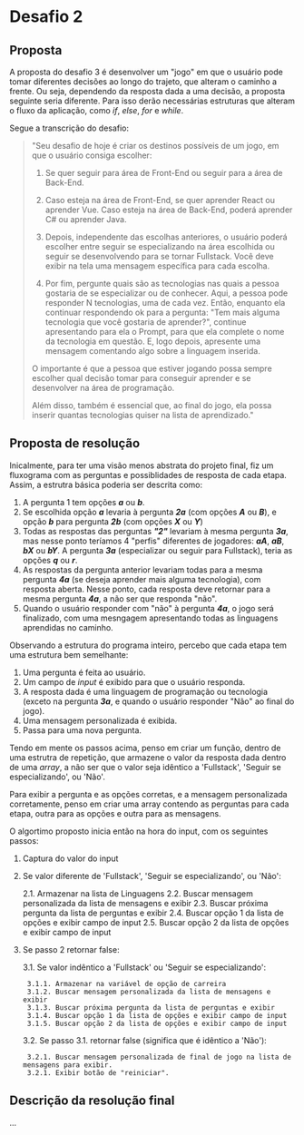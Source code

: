 # Desafio 2

## Proposta

A proposta do desafio 3 é desenvolver um "jogo" em que o usuário pode tomar diferentes decisões ao longo do trajeto, que alteram o caminho a frente. Ou seja, dependendo da resposta dada a uma decisão, a proposta seguinte seria diferente. Para isso derão necessárias estruturas que alteram o fluxo da aplicação, como *if*, *else*, *for* e *while*.

Segue a transcrição do desafio:

> "Seu desafio de hoje é criar os destinos possíveis de um jogo, em que o usuário consiga escolher:
>
> 1. Se quer seguir para área de Front-End ou seguir para a área de Back-End.
>
> 2. Caso esteja na área de Front-End, se quer aprender React ou aprender Vue. Caso esteja na área de Back-End, poderá aprender C# ou aprender Java.
>
> 3. Depois, independente das escolhas anteriores, o usuário poderá escolher entre seguir se especializando na área escolhida ou seguir se desenvolvendo para se tornar Fullstack. Você deve exibir na tela uma mensagem específica para cada escolha.
>
> 4. Por fim, pergunte quais são as tecnologias nas quais a pessoa gostaria de se especializar ou de conhecer. Aqui, a pessoa pode responder N tecnologias, uma de cada vez. Então, enquanto ela continuar respondendo ok para a pergunta: "Tem mais alguma tecnologia que você gostaria de aprender?", continue apresentando para ela o Prompt, para que ela complete o nome da tecnologia em questão. E, logo depois, apresente uma mensagem comentando algo sobre a linguagem inserida.
>
>O importante é que a pessoa que estiver jogando possa sempre escolher qual decisão tomar para conseguir aprender e se desenvolver na área de programação.
>
>Além disso, também é essencial que, ao final do jogo, ela possa inserir quantas tecnologias quiser na lista de aprendizado."

## Proposta de resolução

Inicalmente, para ter uma visão menos abstrata do projeto final, fiz um fluxograma com as perguntas e possiblidades de resposta de cada etapa. Assim, a estrutra básica poderia ser descrita como:
1. A pergunta 1 tem opções ***a*** ou ***b***.
2. Se escolhida opção ***a*** levaria à pergunta ***2a*** (com opções ***A*** ou ***B***), e opção ***b*** para pergunta ***2b*** (com opções ***X*** ou ***Y***)
3. Todas as respostas das perguntas ***"2"*** levariam à mesma pergunta ***3a***, mas nesse ponto teríamos 4 "perfis" diferentes de jogadores: ***aA***, ***aB***, ***bX*** ou ***bY***. A pergunta ***3a*** (especializar ou seguir para Fullstack), teria as opções ***q*** ou ***r***.
4. As respostas da pergunta anterior levariam todas para a mesma pergunta ***4a*** (se deseja aprender mais alguma tecnologia), com resposta aberta. Nesse ponto, cada resposta deve retornar para a mesma pergunta ***4a***, a não ser que responda "não".
5. Quando o usuário responder com "não" à pergunta ***4a***, o jogo será finalizado, com uma mesngagem apresentando todas as linguagens aprendidas no caminho.

Observando a estrutura do programa inteiro, percebo que cada etapa tem uma estrutura bem semelhante:
1. Uma pergunta é feita ao usuário.
2. Um campo de *input* é exibido para que o usuário responda.
3. A resposta dada é uma linguagem de programação ou tecnologia (exceto na pergunta ***3a***, e quando o usuário responder "Não" ao final do jogo).
4. Uma mensagem personalizada é exibida.
5. Passa para uma nova pergunta.

Tendo em mente os passos acima, penso em criar um função, dentro de uma estrutra de repetição, que armazene o valor da resposta dada dentro de uma *array*, a não ser que o valor seja idêntico a 'Fullstack', 'Seguir se especializando', ou 'Não'.

Para exibir a pergunta e as opções corretas, e a mensagem personalizada corretamente, penso em criar uma array contendo as perguntas para cada etapa, outra para as opções e outra para as mensagens.

O algortimo proposto inicia então na hora do input, com os seguintes passos:
1. Captura do valor do input
2. Se valor diferente de 'Fullstack', 'Seguir se especializando', ou 'Não':

    2.1. Armazenar na lista de Linguagens
    2.2. Buscar mensagem personalizada da lista de mensagens e exibir
    2.3. Buscar próxima pergunta da lista de perguntas e exibir
    2.4. Buscar opção 1 da lista de opções e exibir campo de input
    2.5. Buscar opção 2 da lista de opções e exibir campo de input
3. Se passo 2 retornar false:

    3.1. Se valor indêntico a 'Fullstack' ou 'Seguir se especializando':
    
        3.1.1. Armazenar na variável de opção de carreira
        3.1.2. Buscar mensagem personalizada da lista de mensagens e exibir
        3.1.3. Buscar próxima pergunta da lista de perguntas e exibir
        3.1.4. Buscar opção 1 da lista de opções e exibir campo de input
        3.1.5. Buscar opção 2 da lista de opções e exibir campo de input
    3.2. Se passo 3.1. retornar false (significa que é idêntico a 'Não'):

        3.2.1. Buscar mensagem personalizada de final de jogo na lista de mensagens para exibir.
        3.2.1. Exibir botão de "reiniciar".

## Descrição da resolução final

...